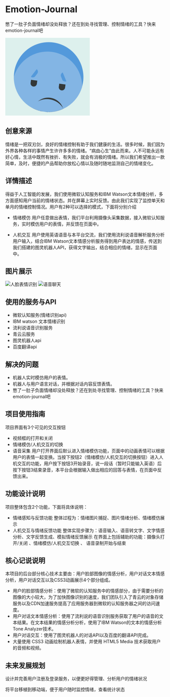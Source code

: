 # Emotion-Journal
憋了一肚子负面情绪却没处释放？还在到处寻找管理、控制情绪的工具？快来emotion-journal吧

![Emotion-Journal](./font-end/img/logo.gif)

## 创意来源
情绪是一把双刃剑，良好的情绪控制有助于我们健康的生活。很多时候，我们因为外界各种各样的事情产生许许多多的情绪。“病由心生”由此而来。人不可能永远有好心情，生活中既然有挫折、有失败，就会有消极的情绪。所以我们希望推出一款简单，及时，便捷的产品帮助你放松心情以及随时随地监测自己的情绪变化。


## 详情描述
得益于人工智能的发展，我们使用微软认知服务和IBM Watson文本情绪分析，多方面感知用户当前的情绪状态。并在屏幕上实时反馈。由此我们实现了监控单天和单月的情绪控制情况。用户有2种可以选择的模式，下面将分别介绍

* 情绪模仿
用户任意做出表情，我们平台利用摄像头采集数据，接入微软认知服务，实时模仿用户的表情，并反馈在页面中。

* 人机交互
用户使用英语语音与本平台交流，我们使用流利说语音解析服务分析用户输入，结合IBM Watson文本情感分析服务得到用户表达的情感，传送到我们搭建的图灵机器人API，获得文字输出，结合相应的情绪，显示在页面中。

## 图片展示

![人脸表情识别](./font-end/img/a.gif)
![语音聊天](./font-end/img/b.gif)

## 使用的服务与API
* 微软认知服务(情绪识别api)
* IBM watson 文本情绪识别
* 流利说语音识别服务
* 青云云服务
* 图灵机器人api
* 百度翻译api

## 解决的问题

* 机器人实时模仿用户的表情。
* 机器人与用户语言对话，并根据对话内容反馈表情。
* 憋了一肚子负面情绪却没处释放？还在到处寻找管理、控制情绪的工具？快来emotion-journal吧 

## 项目使用指南

项目界面有3个可见的交互按钮
* 视频框的打开和关闭
* 情绪模仿/人机交互的切换
* 语音采集
用户打开界面后默认进入情绪模仿功能，页面中的动画表情可以根据用户的表情一起变换。当按下按钮2（情绪模仿/人机交互的切换按钮）进入人机交互的功能，用户按下按钮3开始录音，说一段话（暂时只能输入英语）后按下按钮3结束录音，本平台会根据输入做出相应的回答与表情，在页面中反馈出来。

## 功能设计说明
项目整体包含2个功能，下面将具体说明：
* 情绪感知与反馈功能
整体过程为：情绪图片捕捉、图片情绪分析、情绪模仿展示
* 人机交互与情绪反馈功能
整体实现步骤为：语音输入、语音转文字、文字情感分析、文字反馈生成、模拟情绪反馈展示
在界面上包括辅助的功能：摄像头打开/关闭 、情绪模仿/人机交互切换 、 语音录制开始与结束

## 核心记说说明

本项目的后台部分核心技术主要由：用户脸部图像的情感分析，用户对话文本情感分析，用户对话交互以及CSS3动画展示4个部分组成。

* 用户的脸部情感分析：使用了微软的认知服务中的情感部分，由于需要分析的图像的大小较大，为了加快图像识别的速度，我们团队引入了青云的对象存储服务以及CDN加速服务提高了应用服务器到微软的认知服务器之间的访问速度。
* 用户对话文本情感分析：使用了流利说的语音识别服务获取了用户的语音的文本结果。在文本结果的情感分析分析，使用了IBM Watson的文本的情感分析Tone Analyzer技术。
* 用户对话交互：使用了图灵机器人的对话API以及百度的翻译API完成。
* 大量使用 CSS3 动画绘制机器人表情，并使用 HTML5 Media 技术获取用户的音频和视频。

## 未来发展规划
设计并完善用户注册及登录服务，以便更好得管理、分析用户的情绪状况

将平台移植到移动端，便于用户随时监控情绪，查看统计状态